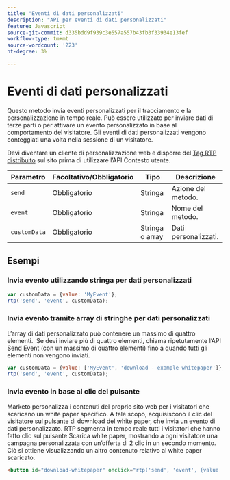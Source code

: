 ```yaml
---
title: "Eventi di dati personalizzati"
description: "API per eventi di dati personalizzati"
feature: Javascript
source-git-commit: d335bdd9f939c3e557a557b43fb3f33934e13fef
workflow-type: tm+mt
source-wordcount: '223'
ht-degree: 3%

---
```



# Eventi di dati personalizzati

Questo metodo invia eventi personalizzati per il tracciamento e la personalizzazione in tempo reale. Può essere utilizzato per inviare dati di terze parti o per attivare un evento personalizzato in base al comportamento del visitatore. Gli eventi di dati personalizzati vengono conteggiati una volta nella sessione di un visitatore.

Devi diventare un cliente di personalizzazione web e disporre del [Tag RTP distribuito](https://experienceleague.adobe.com/en/docs/marketo/using/product-docs/web-personalization/rtp-tag-implementation/deploy-the-rtp-javascript) sul sito prima di utilizzare l’API Contesto utente.

| Parametro | Facoltativo/Obbligatorio | Tipo | Descrizione |
|---|---|---|---|
| `send` | Obbligatorio | Stringa | Azione del metodo. |
| `event` | Obbligatorio | Stringa | Nome del metodo. |
| `customData` | Obbligatorio | Stringa o array | Dati personalizzati. |

## Esempi

### Invia evento utilizzando stringa per dati personalizzati

```javascript
var customData = {value: 'MyEvent'};
rtp('send', 'event', customData);
```

### Invia evento tramite array di stringhe per dati personalizzati

L’array di dati personalizzato può contenere un massimo di quattro elementi.  Se devi inviare più di quattro elementi, chiama ripetutamente l’API Send Event (con un massimo di quattro elementi) fino a quando tutti gli elementi non vengono inviati.

```javascript
var customData = {value: ['MyEvent', 'download - example whitepaper']};
rtp('send', 'event', customData);
```

### Invia evento in base al clic del pulsante

Marketo personalizza i contenuti del proprio sito web per i visitatori che scaricano un white paper specifico. A tale scopo, acquisiscono il clic del visitatore sul pulsante di download del white paper, che invia un evento di dati personalizzato. RTP segmenta in tempo reale tutti i visitatori che hanno fatto clic sul pulsante Scarica white paper, mostrando a ogni visitatore una campagna personalizzata con un’offerta di 2 clic in un secondo momento. Ciò si ottiene visualizzando un altro contenuto relativo al white paper scaricato.

```html
<button id="download-whitepaper" onclick="rtp('send', 'event', {value :'download - example whitepaper'})">Download</button>
```
